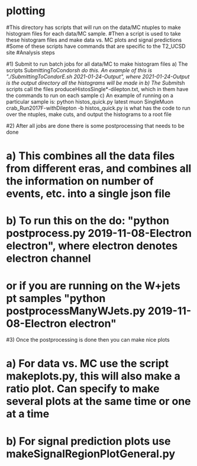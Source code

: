 # plotting
#This directory has scripts that will run on the data/MC ntuples to make histogram files for each data/MC sample. 
#Then a script is used to take these histogram files and make data vs. MC plots and signal predictions
#Some of these scripts have commands that are specific to the T2_UCSD site
#Analysis steps

#1) Submit to run batch jobs for all data/MC to make histogram files
  a) The scripts SubmittingToCondor*sh do this. An example of this is "./SubmittingToCondorE.sh 2021-01-24-Output", 
     where 2021-01-24-Output is the output directory all the histograms will be made in
   b) The Submit*sh scripts call the files produceHistosSingle*-dilepton.txt, which in them have the commands to run on each sample
   c) An example of running on a particular sample is: python histos_quick.py latest muon SingleMuon crab_Run2017F-withDilepton -b
       histos_quick.py is what has the code to run over the ntuples, make cuts, and output the histograms to a root file

#2) After all jobs are done there is some postprocessing that needs to be done
#   a) This combines all the data files from different eras, and combines all the information on number of events, etc. into a single json file
#   b) To run this on the do: "python postprocess.py 2019-11-08-Electron electron", where electron denotes electron channel
#      or if you are running on the W+jets pt samples "python postprocessManyWJets.py 2019-11-08-Electron electron"

#3) Once the postprocessing is done then you can make nice plots
#   a) For data vs. MC use the script makeplots.py, this will also make a ratio plot. Can specify to make several plots at the same time or one at a time
#   b) For signal prediction plots use makeSignalRegionPlotGeneral.py
